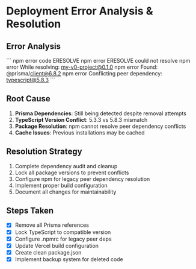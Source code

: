 # Deployment Error Analysis & Resolution

## Error Analysis
\`\`\`
npm error code ERESOLVE
npm error ERESOLVE could not resolve
npm error While resolving: my-v0-project@0.1.0
npm error Found: @prisma/client@6.8.2
npm error Conflicting peer dependency: typescript@5.8.3
\`\`\`

## Root Cause
1. **Prisma Dependencies**: Still being detected despite removal attempts
2. **TypeScript Version Conflict**: 5.3.3 vs 5.8.3 mismatch
3. **Package Resolution**: npm cannot resolve peer dependency conflicts
4. **Cache Issues**: Previous installations may be cached

## Resolution Strategy
1. Complete dependency audit and cleanup
2. Lock all package versions to prevent conflicts
3. Configure npm for legacy peer dependency resolution
4. Implement proper build configuration
5. Document all changes for maintainability

## Steps Taken
- [x] Remove all Prisma references
- [x] Lock TypeScript to compatible version
- [x] Configure .npmrc for legacy peer deps
- [x] Update Vercel build configuration
- [x] Create clean package.json
- [x] Implement backup system for deleted code
